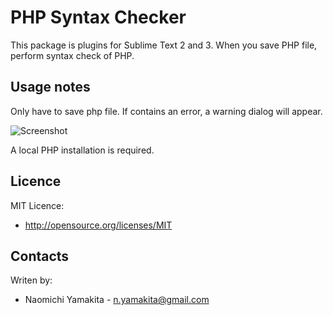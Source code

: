 PHP Syntax Checker
==================
This package is plugins for Sublime Text 2 and 3.
When you save PHP file, perform syntax check of PHP.

Usage notes
-----------
Only have to save php file.
If contains an error, a warning dialog will appear.

![Screenshot](https://raw.github.com/naomichi-y/php_syntax_checker/master/images/screenshot.png)

A local PHP installation is required.

Licence
-------
MIT Licence:
 * http://opensource.org/licenses/MIT

Contacts
--------
Writen by:
 * Naomichi Yamakita - n.yamakita@gmail.com
